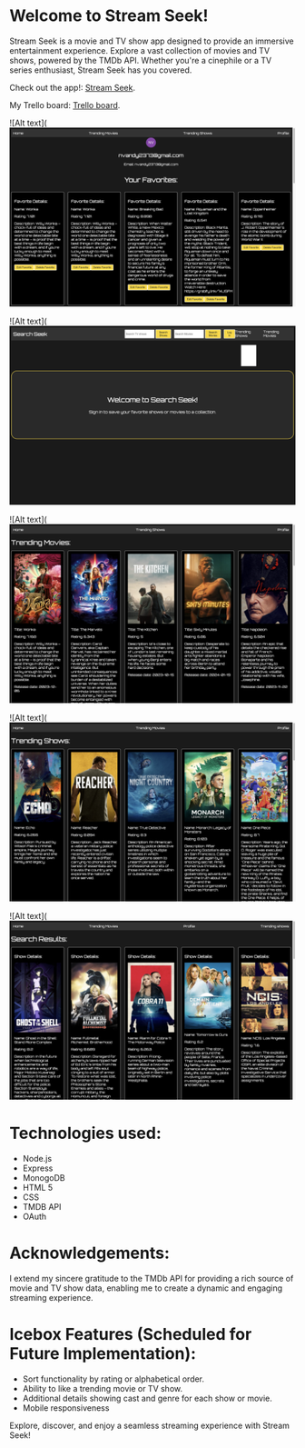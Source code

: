 
# Welcome to Stream Seek!
Stream Seek is a movie and TV show app designed to provide an immersive entertainment experience. Explore a vast collection of movies and TV shows, powered by the TMDb API. Whether you're a cinephile or a TV series enthusiast, Stream Seek has you covered.


Check out the app!: [Stream Seek](https://stream-seek-capstone-frontend-pfpu-8pfavd5yi.vercel.app/).

My Trello board: [Trello board](https://trello.com/b/AJ18sO4h/project-4).

![Alt text](![Alt text](./shows-catalog-app-f/dist/assets/images/profile_show_page.png)

![Alt text](![Alt text](./shows-catalog-app-f/dist/assets/images/Title_screen.png)

![Alt text](![Alt text](./shows-catalog-app-f/dist/assets/images/Trending_movies_page.png)

![Alt text](![Alt text](./shows-catalog-app-f/dist/assets/images/Trending_shows_page.png)


![Alt text](![Alt text](./shows-catalog-app-f/dist/assets/images/search_shows.png)

# Technologies used:
- Node.js
- Express
- MonogoDB
- HTML 5 
- CSS 
- TMDB API
- OAuth

# Acknowledgements:
I extend my sincere gratitude to the TMDb API for providing a rich source of movie and TV show data, enabling me to create a dynamic and engaging streaming experience.

# Icebox Features (Scheduled for Future Implementation):
- Sort functionality by rating or alphabetical order.
- Ability to like a trending movie or TV show.
- Additional details showing cast and genre for each show or movie.
- Mobile responsiveness

Explore, discover, and enjoy a seamless streaming experience with Stream Seek!

